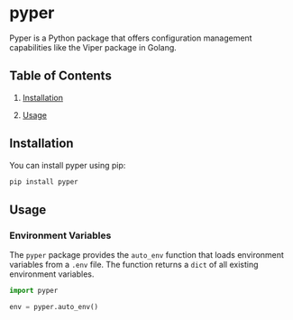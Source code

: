 # pyper

Pyper is a Python package that offers configuration management
capabilities like the Viper package in Golang.

## Table of Contents

1. [Installation](#installation)

2. [Usage](#usage)

## Installation

You can install pyper using pip:

```bash
pip install pyper
```

## Usage

### Environment Variables

The `pyper` package provides the `auto_env` function that loads
environment variables from a `.env` file. The function returns a `dict`
of all existing environment variables.

```python
import pyper

env = pyper.auto_env()
```
